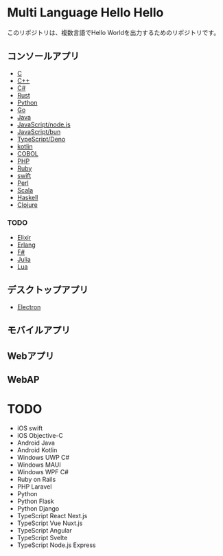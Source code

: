﻿# Multi Language Hello Hello
このリポジトリは、複数言語でHello Worldを出力するためのリポジトリです。
## コンソールアプリ
* [C](./console_C)
* [C++](./console_C++)
* [C#](./console_C%23)
* [Rust](./console_Rust)
* [Python](./console_Python)
* [Go](./console_Go)
* [Java](./console_Java)
* [JavaScript/node.js](./console_JavaScript_node.js)
* [JavaScript/bun](./console_JavaScript_bun)
* [TypeScript/Deno](./console_TypeScript_Deno)
* [kotlin](./console_kotlin)
* [COBOL](./console_COBOL)
* [PHP](./console_PHP)
* [Ruby](./console_Ruby)
* [swift](./console_swift)
* [Perl](./console_Perl)
* [Scala](./console_Scala)
* [Haskell](./console_Haskell)
* [Clojure](./console_Clojure)
### TODO
* [Elixir](./console_Elixir)
* [Erlang](./console_Erlang)
* [F#](./console_F%23)
* [Julia](./console_Julia)
* [Lua](./console_Lua)
## デスクトップアプリ
* [Electron](./desktop_Electron)


## モバイルアプリ



## Webアプリ


## WebAP


# TODO
* iOS swift
* iOS Objective-C
* Android Java
* Android Kotlin
* Windows UWP C#
* Windows MAUI
* Windows WPF C#
* Ruby on Rails
* PHP Laravel
* Python
* Python Flask
* Python Django
* TypeScript React Next.js
* TypeScript Vue Nuxt.js
* TypeScript Angular
* TypeScript Svelte
* TypeScript Node.js Express



